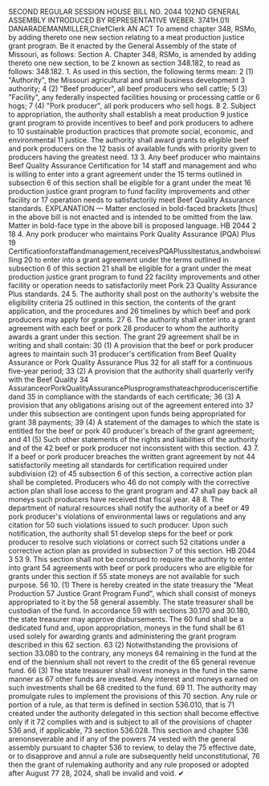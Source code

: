 SECOND REGULAR SESSION
HOUSE BILL NO. 2044
102ND GENERAL ASSEMBLY
INTRODUCED BY REPRESENTATIVE WEBER.
3741H.01I DANARADEMANMILLER,ChiefClerk
AN ACT
To amend chapter 348, RSMo, by adding thereto one new section relating to a meat
production justice grant program.
Be it enacted by the General Assembly of the state of Missouri, as follows:
Section A. Chapter 348, RSMo, is amended by adding thereto one new section, to be
2 known as section 348.182, to read as follows:
348.182. 1. As used in this section, the following terms mean:
2 (1) "Authority", the Missouri agricultural and small business development
3 authority;
4 (2) "Beef producer", all beef producers who sell cattle;
5 (3) "Facility", any federally inspected facilities housing or processing cattle or
6 hogs;
7 (4) "Pork producer", all pork producers who sell hogs.
8 2. Subject to appropriation, the authority shall establish a meat production
9 justice grant program to provide incentives to beef and pork producers to adhere to
10 sustainable production practices that promote social, economic, and environmental
11 justice. The authority shall award grants to eligible beef and pork producers on the
12 basis of available funds with priority given to producers having the greatest need.
13 3. Any beef producer who maintains Beef Quality Assurance Certification for
14 staff and management and who is willing to enter into a grant agreement under the
15 terms outlined in subsection 6 of this section shall be eligible for a grant under the meat
16 production justice grant program to fund facility improvements and other facility or
17 operation needs to satisfactorily meet Beef Quality Assurance standards.
EXPLANATION — Matter enclosed in bold-faced brackets [thus] in the above bill is not enacted and is
intended to be omitted from the law. Matter in bold-face type in the above bill is proposed language.
HB 2044 2
18 4. Any pork producer who maintains Pork Quality Assurance (PQA) Plus
19 Certificationforstaffandmanagement,receivesPQAPlussitestatus,andwhoiswilling
20 to enter into a grant agreement under the terms outlined in subsection 6 of this section
21 shall be eligible for a grant under the meat production justice grant program to fund
22 facility improvements and other facility or operation needs to satisfactorily meet Pork
23 Quality Assurance Plus standards.
24 5. The authority shall post on the authority's website the eligibility criteria
25 outlined in this section, the contents of the grant application, and the procedures and
26 timelines by which beef and pork producers may apply for grants.
27 6. The authority shall enter into a grant agreement with each beef or pork
28 producer to whom the authority awards a grant under this section. The grant
29 agreement shall be in writing and shall contain:
30 (1) A provision that the beef or pork producer agrees to maintain such
31 producer's certification from Beef Quality Assurance or Pork Quality Assurance Plus
32 for all staff for a continuous five-year period;
33 (2) A provision that the authority shall quarterly verify with the Beef Quality
34 AssuranceorPorkQualityAssurancePlusprogramsthateachproduceriscertifiedand
35 in compliance with the standards of each certificate;
36 (3) A provision that any obligations arising out of the agreement entered into
37 under this subsection are contingent upon funds being appropriated for grant
38 payments;
39 (4) A statement of the damages to which the state is entitled for the beef or pork
40 producer's breach of the grant agreement; and
41 (5) Such other statements of the rights and liabilities of the authority and of the
42 beef or pork producer not inconsistent with this section.
43 7. If a beef or pork producer breaches the written grant agreement by not
44 satisfactorily meeting all standards for certification required under subdivision (2) of
45 subsection 6 of this section, a corrective action plan shall be completed. Producers who
46 do not comply with the corrective action plan shall lose access to the grant program and
47 shall pay back all moneys such producers have received that fiscal year.
48 8. The department of natural resources shall notify the authority of a beef or
49 pork producer's violations of environmental laws or regulations and any citation for
50 such violations issued to such producer. Upon such notification, the authority shall
51 develop steps for the beef or pork producer to resolve such violations or correct such
52 citations under a corrective action plan as provided in subsection 7 of this section.
HB 2044 3
53 9. This section shall not be construed to require the authority to enter into grant
54 agreements with beef or pork producers who are eligible for grants under this section if
55 state moneys are not available for such purpose.
56 10. (1) There is hereby created in the state treasury the "Meat Production
57 Justice Grant Program Fund", which shall consist of moneys appropriated to it by the
58 general assembly. The state treasurer shall be custodian of the fund. In accordance
59 with sections 30.170 and 30.180, the state treasurer may approve disbursements. The
60 fund shall be a dedicated fund and, upon appropriation, moneys in the fund shall be
61 used solely for awarding grants and administering the grant program described in this
62 section.
63 (2) Notwithstanding the provisions of section 33.080 to the contrary, any moneys
64 remaining in the fund at the end of the biennium shall not revert to the credit of the
65 general revenue fund.
66 (3) The state treasurer shall invest moneys in the fund in the same manner as
67 other funds are invested. Any interest and moneys earned on such investments shall be
68 credited to the fund.
69 11. The authority may promulgate rules to implement the provisions of this
70 section. Any rule or portion of a rule, as that term is defined in section 536.010, that is
71 created under the authority delegated in this section shall become effective only if it
72 complies with and is subject to all of the provisions of chapter 536 and, if applicable,
73 section 536.028. This section and chapter 536 arenonseverable and if any of the powers
74 vested with the general assembly pursuant to chapter 536 to review, to delay the
75 effective date, or to disapprove and annul a rule are subsequently held unconstitutional,
76 then the grant of rulemaking authority and any rule proposed or adopted after August
77 28, 2024, shall be invalid and void.
✔
